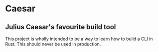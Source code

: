 # Caesar
## Julius Caesar's favourite build tool

This project is wholly intended to be a way to learn how to build a CLI in Rust. This should never be used in production.
